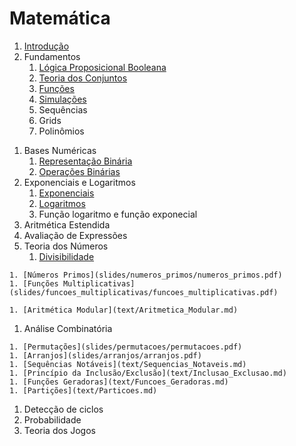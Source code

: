 Matemática
==========

1. [Introdução](slides/intro/intro.pdf)
1. Fundamentos
    1. [Lógica Proposicional Booleana](slides/logica_booleana/logica_booleana.pdf)
    1. [Teoria dos Conjuntos](slides/teoria_dos_conjutos/teoria_dos_conjuntos.pdf)
    1. [Funções](slides/funcoes/funcoes.pdf)
    1. [Simulações](slides/simulacoes/simulacoes.pdf)
    1. Sequências
    1. Grids
    1. Polinômios
<!-- Algoritmo de Horner -->
1. Bases Numéricas
    1. [Representação Binária](slides/representacao_binaria/representacao_binaria.pdf)
    1. [Operações Binárias](slides/operacoes_binarias/operacoes_binarias.pdf)
1. Exponenciais e Logaritmos
    1. [Exponenciais](slides/exponenciais/exponenciais.pdf)
    1. [Logaritmos](slides/logaritmos/logaritmos.pdf)
    1. Função logaritmo e função exponecial
1. Aritmética Estendida
1. Avaliação de Expressões
1. Teoria dos Números
    1. [Divisibilidade](slides/divisibilidade/divisibilidade.pdf)
<!-- Separar a parte das equações diofantinas e inserir a parte soluções naturais (conjunto das lacunas) -->
    1. [Números Primos](slides/numeros_primos/numeros_primos.pdf)
    1. [Funções Multiplicativas](slides/funcoes_multiplicativas/funcoes_multiplicativas.pdf)
<!-- Adicionar a função de Möbius -->
    1. [Aritmética Modular](text/Aritmetica_Modular.md)
<!-- Adicionar o teste de Miller-Rabin para primalidade -->
1. Análise Combinatória
<!-- Adicionar texto sobre decomposição de permutações, ciclos, paridade de permutação, composição de permutações -->
    1. [Permutações](slides/permutacoes/permutacoes.pdf)
    1. [Arranjos](slides/arranjos/arranjos.pdf)
    1. [Sequências Notáveis](text/Sequencias_Notaveis.md)
    1. [Princípio da Inclusão/Exclusão](text/Inclusao_Exclusao.md)
    1. [Funções Geradoras](text/Funcoes_Geradoras.md)
    1. [Partições](text/Particoes.md)
1. Detecção de ciclos
1. Probabilidade
1. Teoria dos Jogos
